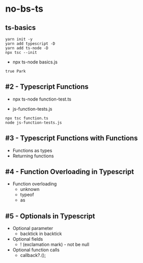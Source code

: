 # no-bs-ts

## ts-basics

```
yarn init -y
yarn add typescript -D
yarn add ts-node -D
npx tsc --init
```

- npx ts-node basics.js
```
true Park
```

## #2 - Typescript Functions

- npx ts-node function-test.ts

- js-function-tests.js
```
npx tsc function.ts
node js-function-tests.js
```

## #3 - Typescript Functions with Functions

- Functions as types
- Returning functions 

## #4 - Function Overloading in Typescript

- Function overloading
  - unknown
  - typeof
  - as

## #5 - Optionals in Typescript

- Optional parameter
  - backtick in backtick
- Optional fields
  - ! (exclamation mark) - not be null
- Optional function calls
  - callback?.();